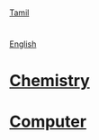 <html>
<body>
 <h1 align = center> </h1>
 <A href = ""> Tamil </A>
 <h1 align = center> </h1>
 <A href = ""> English </A>
 <h1 align = center> <h1>
 <A href = ""> Chemistry </A>
 <h1 align = center> <h1>
 <A href = ""> Computer </A>
</body>
</html>
 
